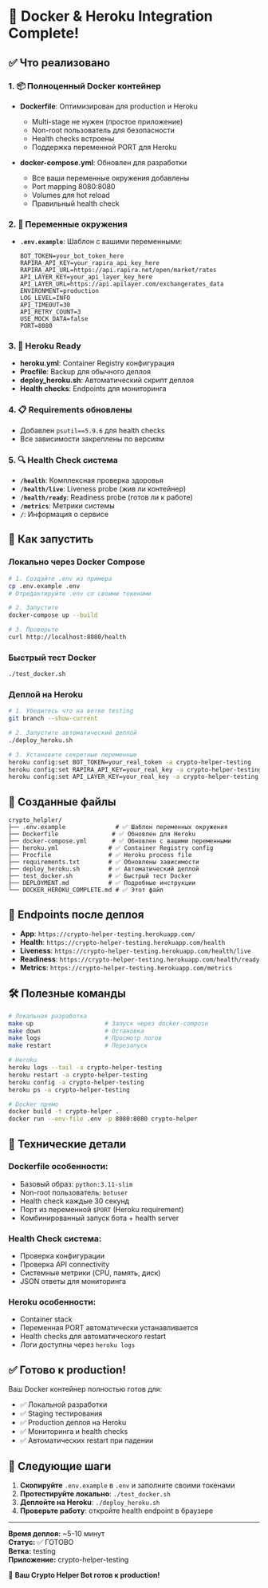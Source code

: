 # 🎉 Docker & Heroku Integration Complete!

## ✅ Что реализовано

### 1. 📦 Полноценный Docker контейнер
- **Dockerfile**: Оптимизирован для production и Heroku
  - Multi-stage не нужен (простое приложение)
  - Non-root пользователь для безопасности
  - Health checks встроены
  - Поддержка переменной PORT для Heroku
  
- **docker-compose.yml**: Обновлен для разработки
  - Все ваши переменные окружения добавлены
  - Port mapping 8080:8080
  - Volumes для hot reload
  - Правильный health check

### 2. 🔧 Переменные окружения
- **`.env.example`**: Шаблон с вашими переменными:
  ```
  BOT_TOKEN=your_bot_token_here
  RAPIRA_API_KEY=your_rapira_api_key_here
  RAPIRA_API_URL=https://api.rapira.net/open/market/rates
  API_LAYER_KEY=your_api_layer_key_here
  API_LAYER_URL=https://api.apilayer.com/exchangerates_data
  ENVIRONMENT=production
  LOG_LEVEL=INFO
  API_TIMEOUT=30
  API_RETRY_COUNT=3
  USE_MOCK_DATA=false
  PORT=8080
  ```

### 3. 🚀 Heroku Ready
- **heroku.yml**: Container Registry конфигурация
- **Procfile**: Backup для обычного деплоя
- **deploy_heroku.sh**: Автоматический скрипт деплоя
- **Health checks**: Endpoints для мониторинга

### 4. 📋 Requirements обновлены
- Добавлен `psutil==5.9.6` для health checks
- Все зависимости закреплены по версиям

### 5. 🔍 Health Check система
- **`/health`**: Комплексная проверка здоровья
- **`/health/live`**: Liveness probe (жив ли контейнер)
- **`/health/ready`**: Readiness probe (готов ли к работе)
- **`/metrics`**: Метрики системы
- **`/`**: Информация о сервисе

## 🚀 Как запустить

### Локально через Docker Compose
```bash
# 1. Создайте .env из примера
cp .env.example .env
# Отредактируйте .env со своими токенами

# 2. Запустите
docker-compose up --build

# 3. Проверьте
curl http://localhost:8080/health
```

### Быстрый тест Docker
```bash
./test_docker.sh
```

### Деплой на Heroku
```bash
# 1. Убедитесь что на ветке testing
git branch --show-current

# 2. Запустите автоматический деплой
./deploy_heroku.sh

# 3. Установите секретные переменные
heroku config:set BOT_TOKEN=your_real_token -a crypto-helper-testing
heroku config:set RAPIRA_API_KEY=your_real_key -a crypto-helper-testing
heroku config:set API_LAYER_KEY=your_real_key -a crypto-helper-testing
```

## 📁 Созданные файлы

```
crypto_helpler/
├── .env.example              # ✅ Шаблон переменных окружения
├── Dockerfile               # ✅ Обновлен для Heroku
├── docker-compose.yml       # ✅ Обновлен с вашими переменными
├── heroku.yml              # ✅ Container Registry config
├── Procfile                # ✅ Heroku process file
├── requirements.txt        # ✅ Обновлены зависимости
├── deploy_heroku.sh        # ✅ Автоматический деплой
├── test_docker.sh          # ✅ Быстрый тест Docker
├── DEPLOYMENT.md           # ✅ Подробные инструкции
└── DOCKER_HEROKU_COMPLETE.md # ✅ Этот файл
```

## 🔗 Endpoints после деплоя

- **App**: `https://crypto-helper-testing.herokuapp.com/`
- **Health**: `https://crypto-helper-testing.herokuapp.com/health`
- **Liveness**: `https://crypto-helper-testing.herokuapp.com/health/live`
- **Readiness**: `https://crypto-helper-testing.herokuapp.com/health/ready`
- **Metrics**: `https://crypto-helper-testing.herokuapp.com/metrics`

## 🛠 Полезные команды

```bash
# Локальная разработка
make up                    # Запуск через docker-compose
make down                  # Остановка
make logs                  # Просмотр логов
make restart               # Перезапуск

# Heroku
heroku logs --tail -a crypto-helper-testing
heroku restart -a crypto-helper-testing
heroku config -a crypto-helper-testing
heroku ps -a crypto-helper-testing

# Docker прямо
docker build -t crypto-helper .
docker run --env-file .env -p 8080:8080 crypto-helper
```

## 🔧 Технические детали

### Dockerfile особенности:
- Базовый образ: `python:3.11-slim`
- Non-root пользователь: `botuser`
- Health check каждые 30 секунд
- Порт из переменной `$PORT` (Heroku requirement)
- Комбинированный запуск бота + health server

### Health Check система:
- Проверка конфигурации
- Проверка API connectivity
- Системные метрики (CPU, память, диск)
- JSON ответы для мониторинга

### Heroku особенности:
- Container stack
- Переменная PORT автоматически устанавливается
- Health checks для автоматического restart
- Логи доступны через `heroku logs`

## ✅ Готово к production!

Ваш Docker контейнер полностью готов для:
- ✅ Локальной разработки
- ✅ Staging тестирования  
- ✅ Production деплоя на Heroku
- ✅ Мониторинга и health checks
- ✅ Автоматических restart при падении

## 🚀 Следующие шаги

1. **Скопируйте** `.env.example` в `.env` и заполните своими токенами
2. **Протестируйте локально**: `./test_docker.sh`
3. **Деплойте на Heroku**: `./deploy_heroku.sh`
4. **Проверьте работу**: откройте health endpoint в браузере

---

**Время деплоя:** ~5-10 минут  
**Статус:** ✅ ГОТОВО  
**Ветка:** testing  
**Приложение:** crypto-helper-testing  

🎉 **Ваш Crypto Helper Bot готов к production!** 